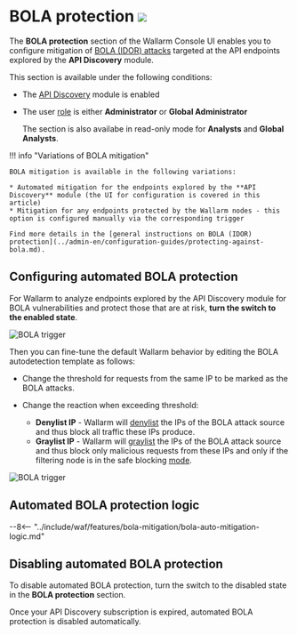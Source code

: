 [variability-in-endpoints-docs]:       ../api-discovery/overview.md#variability-in-endpoints
[changes-in-api-docs]:       ../api-discovery/track-changes.md
[bola-protection-for-endpoints-docs]:  ../api-discovery/overview.md#automatic-bola-protection

# BOLA protection <a href="../../about-wallarm/subscription-plans/#subscription-plans"><img src="../../images/api-security-tag.svg" style="border: none;"></a>

The **BOLA protection** section of the Wallarm Console UI enables you to configure mitigation of [BOLA (IDOR) attacks](../attacks-vulns-list.md#broken-object-level-authorization-bola) targeted at the API endpoints explored by the **API Discovery** module.

This section is available under the following conditions:

* The [API Discovery](../api-discovery/overview.md) module is enabled
* The user [role](settings/users.md#user-roles) is either **Administrator** or **Global Administrator**

    The section is also availabe in read-only mode for **Analysts** and **Global Analysts**.

!!! info "Variations of BOLA mitigation"

    BOLA mitigation is available in the following variations:

    * Automated mitigation for the endpoints explored by the **API Discovery** module (the UI for configuration is covered in this article)
    * Mitigation for any endpoints protected by the Wallarm nodes - this option is configured manually via the corresponding trigger

    Find more details in the [general instructions on BOLA (IDOR) protection](../admin-en/configuration-guides/protecting-against-bola.md).

## Configuring automated BOLA protection

For Wallarm to analyze endpoints explored by the API Discovery module for BOLA vulnerabilities and protect those that are at risk, **turn the switch to the enabled state**.

![BOLA trigger](../images/user-guides/bola-protection/trigger-enabled-state.png)

Then you can fine-tune the default Wallarm behavior by editing the BOLA autodetection template as follows:

* Change the threshold for requests from the same IP to be marked as the BOLA attacks.
* Change the reaction when exceeding threshold:

    * **Denylist IP** - Wallarm will [denylist](ip-lists/denylist.md) the IPs of the BOLA attack source and thus block all traffic these IPs produce.
    * **Graylist IP** - Wallarm will [graylist](ip-lists/graylist.md) the IPs of the BOLA attack source and thus block only malicious requests from these IPs and only if the filtering node is in the safe blocking [mode](../admin-en/configure-wallarm-mode.md).

![BOLA trigger](../images/user-guides/bola-protection/trigger-template.png)

## Automated BOLA protection logic

--8<-- "../include/waf/features/bola-mitigation/bola-auto-mitigation-logic.md"

## Disabling automated BOLA protection

To disable automated BOLA protection, turn the switch to the disabled state in the **BOLA protection** section.

Once your API Discovery subscription is expired, automated BOLA protection is disabled automatically.
